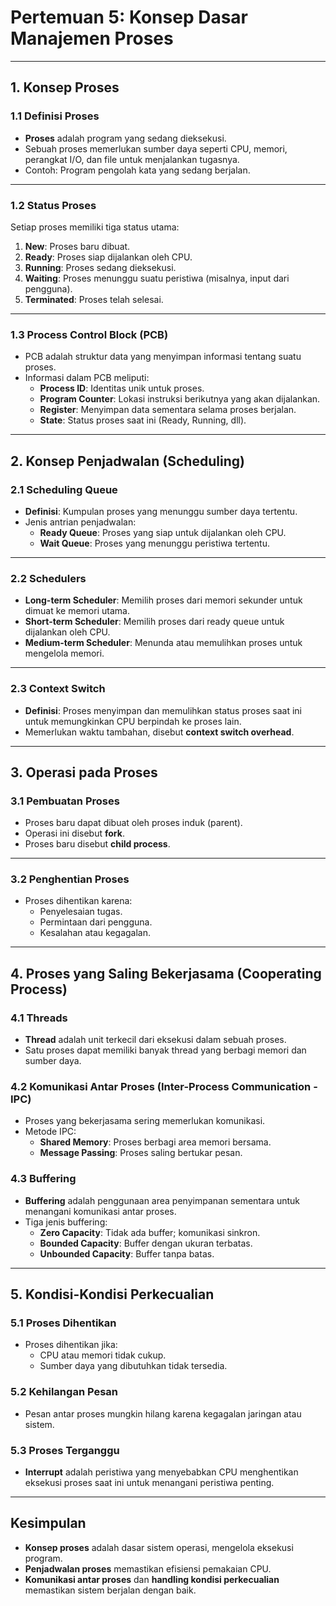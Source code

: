 # Pertemuan 5: Konsep Dasar Manajemen Proses

---

## 1. Konsep Proses

### 1.1 Definisi Proses
- **Proses** adalah program yang sedang dieksekusi.
- Sebuah proses memerlukan sumber daya seperti CPU, memori, perangkat I/O, dan file untuk menjalankan tugasnya.
- Contoh: Program pengolah kata yang sedang berjalan.

---

### 1.2 Status Proses
Setiap proses memiliki tiga status utama:
1. **New**: Proses baru dibuat.
2. **Ready**: Proses siap dijalankan oleh CPU.
3. **Running**: Proses sedang dieksekusi.
4. **Waiting**: Proses menunggu suatu peristiwa (misalnya, input dari pengguna).
5. **Terminated**: Proses telah selesai.

---

### 1.3 Process Control Block (PCB)
- PCB adalah struktur data yang menyimpan informasi tentang suatu proses.
- Informasi dalam PCB meliputi:
  - **Process ID**: Identitas unik untuk proses.
  - **Program Counter**: Lokasi instruksi berikutnya yang akan dijalankan.
  - **Register**: Menyimpan data sementara selama proses berjalan.
  - **State**: Status proses saat ini (Ready, Running, dll).

---

## 2. Konsep Penjadwalan (Scheduling)

### 2.1 Scheduling Queue
- **Definisi**: Kumpulan proses yang menunggu sumber daya tertentu.
- Jenis antrian penjadwalan:
  - **Ready Queue**: Proses yang siap untuk dijalankan oleh CPU.
  - **Wait Queue**: Proses yang menunggu peristiwa tertentu.

---

### 2.2 Schedulers
- **Long-term Scheduler**: Memilih proses dari memori sekunder untuk dimuat ke memori utama.
- **Short-term Scheduler**: Memilih proses dari ready queue untuk dijalankan oleh CPU.
- **Medium-term Scheduler**: Menunda atau memulihkan proses untuk mengelola memori.

---

### 2.3 Context Switch
- **Definisi**: Proses menyimpan dan memulihkan status proses saat ini untuk memungkinkan CPU berpindah ke proses lain.
- Memerlukan waktu tambahan, disebut **context switch overhead**.

---

## 3. Operasi pada Proses

### 3.1 Pembuatan Proses
- Proses baru dapat dibuat oleh proses induk (parent).
- Operasi ini disebut **fork**.
- Proses baru disebut **child process**.

---

### 3.2 Penghentian Proses
- Proses dihentikan karena:
  - Penyelesaian tugas.
  - Permintaan dari pengguna.
  - Kesalahan atau kegagalan.

---

## 4. Proses yang Saling Bekerjasama (Cooperating Process)

### 4.1 Threads
- **Thread** adalah unit terkecil dari eksekusi dalam sebuah proses.
- Satu proses dapat memiliki banyak thread yang berbagi memori dan sumber daya.

### 4.2 Komunikasi Antar Proses (Inter-Process Communication - IPC)
- Proses yang bekerjasama sering memerlukan komunikasi.
- Metode IPC:
  - **Shared Memory**: Proses berbagi area memori bersama.
  - **Message Passing**: Proses saling bertukar pesan.

### 4.3 Buffering
- **Buffering** adalah penggunaan area penyimpanan sementara untuk menangani komunikasi antar proses.
- Tiga jenis buffering:
  - **Zero Capacity**: Tidak ada buffer; komunikasi sinkron.
  - **Bounded Capacity**: Buffer dengan ukuran terbatas.
  - **Unbounded Capacity**: Buffer tanpa batas.

---

## 5. Kondisi-Kondisi Perkecualian

### 5.1 Proses Dihentikan
- Proses dihentikan jika:
  - CPU atau memori tidak cukup.
  - Sumber daya yang dibutuhkan tidak tersedia.

### 5.2 Kehilangan Pesan
- Pesan antar proses mungkin hilang karena kegagalan jaringan atau sistem.

### 5.3 Proses Terganggu
- **Interrupt** adalah peristiwa yang menyebabkan CPU menghentikan eksekusi proses saat ini untuk menangani peristiwa penting.

---

## Kesimpulan
- **Konsep proses** adalah dasar sistem operasi, mengelola eksekusi program.
- **Penjadwalan proses** memastikan efisiensi pemakaian CPU.
- **Komunikasi antar proses** dan **handling kondisi perkecualian** memastikan sistem berjalan dengan baik.